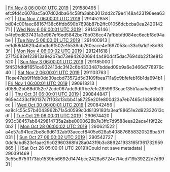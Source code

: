 | [Fri Nov  8 06:00:01 UTC 2019](https://transfer.sh/DOCC3/dashninja-dbdump-20191108070001.tar.bz2) | 291580495 | efc9fd4c6078ac5a07d02dba64c58fa3abb3012dd2c79e4148a423196eea63e2 | 
| [Thu Nov  7 06:00:01 UTC 2019](https://transfer.sh/7bkho/dashninja-dbdump-20191107070001.tar.bz2) | 291452858 | bd04c00faec88167f38c6ffdb690b7698b87b2ffc01056dcbcba0ea242014271 | 
| [Wed Nov  6 06:00:01 UTC 2019](https://transfer.sh/12Jxi8/dashninja-dbdump-20191106070001.tar.bz2) | 291426146 | b4fe9cd837431a3e967ef6ed5842bc76b036cc47afbbbfd084ec6ecbf8c94abe | 
| [Tue Nov  5 06:00:01 UTC 2019]() | 291400913 | ee1d58d462fb4dbdfc6f502e15539cb760eace4ef697053cc33c9a1d1e8d933f | 
| [Mon Nov  4 06:00:02 UTC 2019](https://transfer.sh/1HvYr/dashninja-dbdump-20191104070002.tar.bz2) | 291241618 | 271f3082e123913a8e2b7ad73e9426206944a490d4f5dac7694db22f3e813520 | 
| [Sun Nov  3 06:00:01 UTC 2019](https://transfer.sh/ZXYJ9/dashninja-dbdump-20191103070001.tar.bz2) | 291185000 | 5f453fdfdf1651ce932410dc3f42c6b4333487bdded09b9a6e3466d778976c40 | 
| [Sat Nov  2 06:00:01 UTC 2019](https://transfer.sh/fNhI8/dashninja-dbdump-20191102070001.tar.bz2) | 291103763 | 11cee47eb9f1fdb0dd30acbd73572d5d3109fbea711a9c9bfefeb16b1da694b1 | 
| [Fri Nov  1 06:00:01 UTC 2019](https://transfer.sh/7Kfl5/dashninja-dbdump-20191101070001.tar.bz2) | 290918213 | d058c2bb88d052e72cde067adc9dfffbe7efc2859933caef35b1aaa5a569dffd | 
| [Thu Oct 31 06:00:01 UTC 2019](https://transfer.sh/1C71v/dashninja-dbdump-20191031070001.tar.bz2) | 290844847 | 965e4433cf90137c7f103c13cbb41a8725e201e800d23a7eb7465c16386808cc | 
| [Wed Oct 30 06:00:01 UTC 2019](https://transfer.sh/nEGZr/dashninja-dbdump-20191030070001.tar.bz2) | 290842456 | ea8c1c55c57b4043962b71a5d0599c0d8139183fa3eaf88651e2d92332613cdf | 
| [Tue Oct 29 06:00:01 UTC 2019](https://transfer.sh/2RClb/dashninja-dbdump-20191029070001.tar.bz2) | 290674420 | 993c38457ab8429814735a2abe0000628b7e3ffc7d9588eea22aca4f9f22c0b2 | 
| [Mon Oct 28 06:00:02 UTC 2019](https://transfer.sh/RGPMF/dashninja-dbdump-20191028070002.tar.bz2) | 290621522 | a4e57a941ee2be8c6d6132ab93aeccf8405e628a5408876858320528ba57f031 | 
| [Sun Oct 27 06:00:02 UTC 2019](https://transfer.sh/xlQ1L/dashninja-dbdump-20191027070002.tar.bz2) | 290542727 | 0dc9abd523e1aae29c02960368fd28a043f9b3c889241933165f361732959865 | 
| [Sat Oct 26 05:00:01 UTC 2019](Could not save metadata) | 290391469 | 3c55d675ff173bb1539bb6692d1474bce2428a6724e7f4cd719b39222d7d6931 | 
